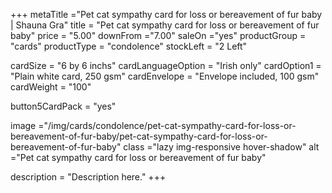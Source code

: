 +++
metaTitle ="Pet cat sympathy card for loss or bereavement of fur baby | Shauna Gra"
title = "Pet cat sympathy card for loss or bereavement of fur baby"
price = "5.00"
downFrom ="7.00"
saleOn ="yes"
productGroup = "cards"
productType = "condolence"
stockLeft = "2 Left" 
 
cardSize = "6  by 6 inchs" 
cardLanguageOption = "Irish only" 
cardOption1 = "Plain white card, 250 gsm" 
cardEnvelope = "Envelope included, 100 gsm" 
cardWeight = "100" 
 
button5CardPack = "yes" 
 
image ="/img/cards/condolence/pet-cat-sympathy-card-for-loss-or-bereavement-of-fur-baby/pet-cat-sympathy-card-for-loss-or-bereavement-of-fur-baby"
class ="lazy img-responsive hover-shadow"
alt ="Pet cat sympathy card for loss or bereavement of fur baby"
 
description = "Description here."
+++
